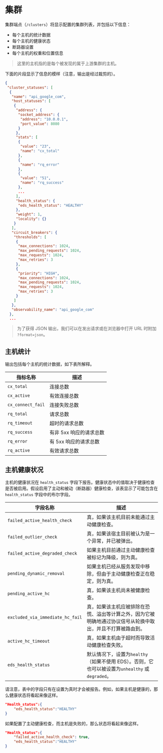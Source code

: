 # 集群

集群端点（`/clusters`）将显示配置的集群列表，并包括以下信息：

- 每个主机的统计数据
- 每个主机的健康状态
- 断路器设置
- 每个主机的权重和位置信息

> 这里的主机指的是每个被发现的属于上游集群的主机。

下面的片段显示了信息的模样（注意，输出是经过裁剪的）。

```json
{
 "cluster_statuses": [
  {
   "name": "api_google_com",
   "host_statuses": [
    {
     "address": {
      "socket_address": {
       "address": "10.0.0.1",
       "port_value": 8080
      }
     },
     "stats": [
      {
       "value": "23",
       "name": "cx_total"
      },
      {
       "name": "rq_error"
      },
      {
       "value": "51",
       "name": "rq_success"
      },
      ...
     ],
     "health_status": {
      "eds_health_status": "HEALTHY"
     },
     "weight": 1,
     "locality": {}
    }
   ],
   "circuit_breakers": {
    "thresholds": [
     {
      "max_connections": 1024,
      "max_pending_requests": 1024,
      "max_requests": 1024,
      "max_retries": 3
     },
     {
      "priority": "HIGH",
      "max_connections": 1024,
      "max_pending_requests": 1024,
      "max_requests": 1024,
      "max_retries": 3
     }
    ]
   },
   "observability_name": "api_google_com"
  },
  ...
```

> 为了获得 JSON 输出，我们可以在发出请求或在浏览器中打开 URL 时附加 `?format=json`。

## 主机统计

输出包括每个主机的统计数据，如下表所解释。

| 指标名称          | 描述                    |
| ----------------- | ----------------------- |
| `cx_total`        | 连接总数                |
| `cx_active`       | 有效连接总数            |
| `cx_connect_fail` | 连接失败总数            |
| `rq_total`        | 请求总数                |
| `rq_timeout`      | 超时的请求总数          |
| `rq_success`      | 有非 5xx 响应的请求总数 |
| `rq_error`        | 有 5xx 响应的请求总数   |
| `rq_active`       | 有效请求总数            |

## 主机健康状况

主机的健康状况在 `health_status` 字段下报告。健康状态中的值取决于健康检查是否被启用。假设启用了主动和被动（断路器）健康检查，该表显示了可能包含在 `health_status` 字段中的布尔字段。

| 字段名称                         | 描述                                                         |
| -------------------------------- | ------------------------------------------------------------ |
| `failed_active_health_check`     | 真，如果该主机目前未能通过主动健康检查。                     |
| `failed_outlier_check`           | 真，如果该宿主目前被认为是一个异常，并已被弹出。             |
| `failed_active_degraded_check`   | 如果主机目前通过主动健康检查被标记为降级，则为真。           |
| `pending_dynamic_removal`        | 如果主机已经从服务发现中移除，但由于主动健康检查正在稳定，则为真。 |
| `pending_active_hc`              | 真，如果该主机尚未被健康检查。                               |
| `excluded_via_immediate_hc_fail` | 真，如果该主机应被排除在恐慌、溢出等计算之外，因为它被明确地通过协议信号从轮换中取出，并且不打算被路由到。 |
| `active_hc_timeout`              | 真，如果主机由于超时而导致活动健康检查失败。                 |
| `eds_health_status`              | 默认情况下，设置为`healthy`（如果不使用 EDS）。否则，它也可以被设置为`unhealthy` 或 `degraded`。 |

请注意，表中的字段只有在设置为真时才会被报告。例如，如果主机是健康的，那么健康状态将看起来像这样。

```json
"Health_status":{
    "eds_health_status":"HEALTHY"
}
```

如果配置了主动健康检查，而主机是失败的，那么状态将看起来像这样。

```json
"Health_status":{
    "failed_active_health_check": true,
    "eds_health_status":"HEALTHY"
}
```

# 